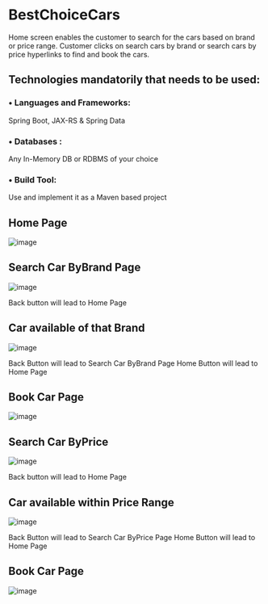 # BestChoiceCars
Home screen enables the customer to search for the cars based on brand or price range. Customer clicks on search cars by brand or search cars by price hyperlinks to find and book the cars.

## Technologies mandatorily that needs to be used:
### •	Languages and Frameworks:  
Spring Boot, JAX-RS & Spring Data 
### •	Databases :  
Any In-Memory DB or RDBMS of your choice
### •	Build Tool: 
Use and implement it as a Maven based project

## Home Page
![image](https://user-images.githubusercontent.com/42388976/113026785-0dadec00-91a7-11eb-864f-bac8f6885c1d.png)


## Search Car ByBrand Page
![image](https://user-images.githubusercontent.com/42388976/113025920-1d790080-91a6-11eb-9d2d-1e9b13098ea1.png)

Back button will lead to Home Page

## Car available of that Brand
![image](https://user-images.githubusercontent.com/42388976/113026081-4e593580-91a6-11eb-827c-63d676c74cb5.png)

Back Button will lead to Search Car ByBrand Page
Home Button will lead to Home Page

## Book Car Page
![image](https://user-images.githubusercontent.com/42388976/113026218-76489900-91a6-11eb-84df-a83a7b646db7.png)

## Search Car ByPrice
![image](https://user-images.githubusercontent.com/42388976/113026315-8f514a00-91a6-11eb-8513-aa40f0bb7ef8.png)

Back button will lead to Home Page

## Car available within Price Range
![image](https://user-images.githubusercontent.com/42388976/113026422-b0b23600-91a6-11eb-90a5-9b3f11313d40.png)

Back Button will lead to Search Car ByPrice Page
Home Button will lead to Home Page

## Book Car Page
![image](https://user-images.githubusercontent.com/42388976/113026579-da6b5d00-91a6-11eb-8ee0-b3fb993119c8.png)

